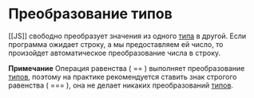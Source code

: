 # Преобразование типов
[[JS]] свободно преобразует значения из одного [типа](Типы.md) в другой. Если программа ожидает строку, а мы предоставляем ей число, то произойдет автоматическое преобразование числа в строку.

**Примечание**
Операция равенства ( == ) выполняет преобразование [типов](Типы.md), поэтому на практике рекомендуется ставить знак строгого равенства ( === ), она не делает никаких преобразований [типов](Типы.md).